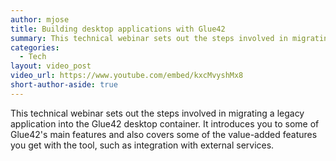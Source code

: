 ```yaml
---
author: mjose
title: Building desktop applications with Glue42
summary: This technical webinar sets out the steps involved in migrating a legacy application into the Glue42 desktop container, and introduces some of Glue42's main features.
categories:
  - Tech
layout: video_post
video_url: https://www.youtube.com/embed/kxcMvyshMx8
short-author-aside: true
---
```


This technical webinar sets out the steps involved in migrating a legacy application into the Glue42 desktop container. It introduces you to some of Glue42's main features and also covers some of the value-added features you get with the tool, such as integration with external services.
